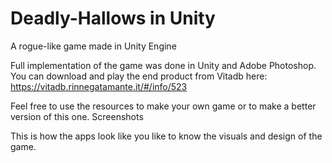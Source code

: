 # Deadly-Hallows in  Unity
A rogue-like game made in Unity Engine

Full implementation of the game was done in Unity and Adobe Photoshop.
You can download and play the end product from Vitadb here:
https://vitadb.rinnegatamante.it/#/info/523

Feel free to use the resources to make your own game or to make a better version of this one.
Screenshots

This is how the apps look like you like to know the visuals and design of the game.
